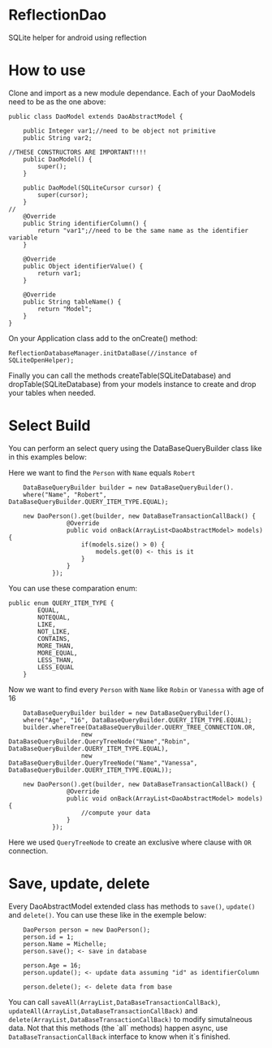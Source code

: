 # ReflectionDao
SQLite helper for android using reflection

# How to use

Clone and import as a new module dependance.
Each of your DaoModels need to be as the one above:

```
public class DaoModel extends DaoAbstractModel {

    public Integer var1;//need to be object not primitive
    public String var2;

//THESE CONSTRUCTORS ARE IMPORTANT!!!!
    public DaoModel() {
        super();
    }

    public DaoModel(SQLiteCursor cursor) {
        super(cursor);
    }
//
    @Override
    public String identifierColumn() {
        return "var1";//need to be the same name as the identifier variable
    }

    @Override
    public Object identifierValue() {
        return var1;
    }

    @Override
    public String tableName() {
        return "Model";
    }
}
```
On your Application class add to the onCreate() method:
```
ReflectionDatabaseManager.initDataBase(//instance of SQLiteOpenHelper);
```
Finally you can call the methods createTable(SQLiteDatabase) and dropTable(SQLiteDatabase) from your models instance to
create and drop your tables when needed.

# Select Build

You can perform an select query using the DataBaseQueryBuilder class like in this examples below:

Here we want to find the `Person` with `Name` equals `Robert`
```
    DataBaseQueryBuilder builder = new DataBaseQueryBuilder().
    where("Name", "Robert", DataBaseQueryBuilder.QUERY_ITEM_TYPE.EQUAL);
    
    new DaoPerson().get(builder, new DataBaseTransactionCallBack() {
                @Override
                public void onBack(ArrayList<DaoAbstractModel> models) {
                    if(models.size() > 0) {
                        models.get(0) <- this is it
                    }
                }
            });
```

You can use these comparation enum:
```
public enum QUERY_ITEM_TYPE {
        EQUAL,
        NOTEQUAL,
        LIKE,
        NOT_LIKE,
        CONTAINS,
        MORE_THAN,
        MORE_EQUAL,
        LESS_THAN,
        LESS_EQUAL
    }
```

Now we want to find every `Person` with `Name` like `Robin` or `Vanessa` with age of 16
```
    DataBaseQueryBuilder builder = new DataBaseQueryBuilder().
    where("Age", "16", DataBaseQueryBuilder.QUERY_ITEM_TYPE.EQUAL);
    builder.whereTree(DataBaseQueryBuilder.QUERY_TREE_CONNECTION.OR,
                    new DataBaseQueryBuilder.QueryTreeNode("Name","Robin", DataBaseQueryBuilder.QUERY_ITEM_TYPE.EQUAL),
                    new DataBaseQueryBuilder.QueryTreeNode("Name","Vanessa", DataBaseQueryBuilder.QUERY_ITEM_TYPE.EQUAL));
    
    new DaoPerson().get(builder, new DataBaseTransactionCallBack() {
                @Override
                public void onBack(ArrayList<DaoAbstractModel> models) {
                    //compute your data
                }
            });
```
Here we used `QueryTreeNode` to create an exclusive where clause with `OR` connection.

# Save, update, delete

Every DaoAbstractModel extended class has methods to `save()`, `update()` and `delete()`. You can use these like in the exemple below:
```
    DaoPerson person = new DaoPerson();
    person.id = 1;
    person.Name = Michelle;
    person.save(); <- save in database
    
    person.Age = 16;
    person.update(); <- update data assuming "id" as identifierColumn
    
    person.delete(); <- delete data from base
```
You can call `saveAll(ArrayList,DataBaseTransactionCallBack)`, `updateAll(ArrayList,DataBaseTransactionCallBack)` and `delete(ArrayList,DataBaseTransactionCallBack)` to modify simutalneous data. Not that this methods (the \`all\` methods) happen async, use `DataBaseTransactionCallBack` interface to know when it\`s finished.
